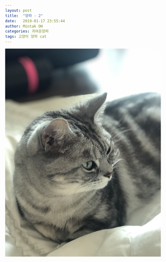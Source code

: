 ```yaml
---
layout: post
title:  "양파 - 2"
date:   2019-01-17 23:55:44
author: Mintak OH
categories: 귀여운양파
tags: 고양이 양파 cat
---
```


![이미지](https://raw.githubusercontent.com/mintakoh/mintakoh.github.io/master/assets/cat_onion/onion2.jpg)